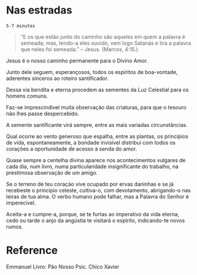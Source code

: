 # Nas estradas
`5-7 minutes`

> “E os que estão junto do caminho são aqueles em quem a palavra é semeada; mas, tendo-a eles ouvido, vem logo Satanás e tira a palavra que neles foi semeada.” – Jesus. (Marcos, 4:15.)

Jesus é o nosso caminho permanente para o Divino Amor.

Junto dele seguem, esperançosos, todos os espíritos de boa-vontade, aderentes sinceros ao roteiro santificador.

Dessa via bendita e eterna procedem as sementes da Luz Celestial para os homens comuns.

Faz-se imprescindível muita observação das criaturas, para que o tesouro não lhes passe despercebido.

A semente santificante virá sempre, entre as mais variadas circunstâncias.

Qual ocorre ao vento generoso que espalha, entre as plantas, os princípios de vida, espontaneamente, a bondade invisível distribui com todos os corações a oportunidade de acesso à senda do amor.

Quase sempre a centelha divina aparece nos acontecimentos vulgares de cada dia, num livro, numa particularidade insignificante do trabalho, na prestimosa observação de um amigo.

Se o terreno de teu coração vive ocupado por ervas daninhas e se já recebeste o princípio celeste, cultiva-o, com devotamento, abrigando-o nas leiras de tua alma. O verbo humano pode falhar, mas a Palavra do Senhor é imperecível.

Aceita-a e cumpre-a, porque, se te furtas ao imperativo da vida eterna, cedo ou tarde o anjo da angústia te visitará o espírito, indicando-te novos rumos.

# Reference
Emmanuel
Livro: Pão Nosso
Psic. Chico Xavier

